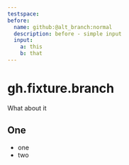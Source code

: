 ```yaml
---
testspace:
before:
  name: github:@alt_branch:normal
  description: before - simple input
  input: 
    a: this
    b: that
---
```


# gh.fixture.branch
What about it

## One
* one
* two


